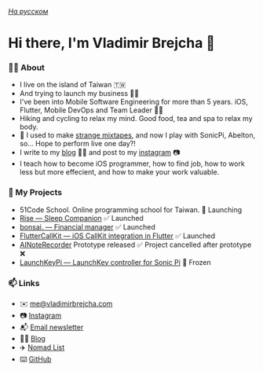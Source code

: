 *[На русском](README-RU.md)*

# Hi there, I'm Vladimir Brejcha 👋

### 🙋‍♂️ About

- I live on the island of Taiwan 🇹🇼
- And trying to launch my business 🤸‍♂️
- I've been into Mobile Software Engineering for more than 5 years. iOS, Flutter, Mobile DevOps and Team Leader 💪🏻
- Hiking and cycling to relax my mind. Good food, tea and spa to relax my body.
- 🎹 I used to make [strange mixtapes](https://soundcloud.com/antisuicidalclub/mixtape-vol1), and now I play with SonicPi, Abelton, so... Hope to perform live one day?!
- I write to my [blog](https://blog.vladimirbrejcha.com) ✍🏻 and post to my [instagram](https://www.instagram.com/vladimirbrejcha0) 📷
- I teach how to become iOS programmer, how to find job, how to work less but more effecient, and how to make your work valuable.


### 🚀 My Projects

- 51Code School. Online programming school for Taiwan. 🚀 Launching
- [Rise — Sleep Companion](https://rise.vladimirbrejcha.com) ✅ Launched
- [bonsai. — Financial manager](https://github.com/appbonsai) ✅ Launched
- [FlutterCallKit — iOS CallKit integration in Flutter](https://github.com/voximplant/flutter_callkit) ✅ Launched
- [AINoteRecorder](https://apps.apple.com/us/app/ai-note-recorder/id6449199489) Prototype released ✅ Project cancelled after prototype ❌
- [LaunchKeyPi — LaunchKey controller for Sonic Pi](https://github.com/VladimirBrejcha/LaunchkeyPi) 🛑 Frozen


### 📫 Links

- ✉️ me@vladimirbrejcha.com
- 📷 [Instagram](https://www.instagram.com/vladimirbrejcha0) 
- 📬 [Email newsletter](https://subscribe.vladimirbrejcha.com)
- ✍🏻 [Blog](https://blog.vladimirbrejcha.com)
- ✈️ [Nomad List](https://nomadlist.com/@vladimirbrejcha)
- ⌨️ [GitHub](https://github.com/vladimirbrejcha)
